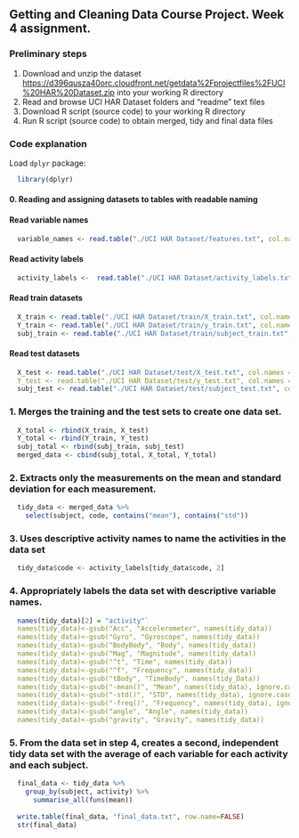 ## Getting and Cleaning Data Course Project. Week 4 assignment.

### Preliminary steps

1.	Download and unzip the dataset https://d396qusza40orc.cloudfront.net/getdata%2Fprojectfiles%2FUCI%20HAR%20Dataset.zip into your working R directory
2.	Read and browse UCI HAR Dataset folders and “readme” text files
3.	Download R script (source code) to your working R directory
4.	Run R script (source code) to obtain merged, tidy and final data files

### Code explanation

Load `dplyr` package:
```R
  library(dplyr)
```

#### 0. Reading and assigning datasets to tables with readable naming

#### Read variable names
```R
  variable_names <- read.table("./UCI HAR Dataset/features.txt", col.names = c("n","functions"))
```

#### Read activity labels
```R
  activity_labels <-  read.table("./UCI HAR Dataset/activity_labels.txt", col.names = c("code", "activity"))
```

#### Read train datasets
```R
  X_train <- read.table("./UCI HAR Dataset/train/X_train.txt", col.names = variable_names$functions)
  Y_train <- read.table("./UCI HAR Dataset/train/y_train.txt", col.names = "code")
  subj_train <- read.table("./UCI HAR Dataset/train/subject_train.txt", col.names = "subject")
```

#### Read test datasets
```R
  X_test <- read.table("./UCI HAR Dataset/test/X_test.txt", col.names = variable_names$functions)`
  Y_test <- read.table("./UCI HAR Dataset/test/y_test.txt", col.names = "code")`
  subj_test <- read.table("./UCI HAR Dataset/test/subject_test.txt", col.names = "subject")
```

### 1. Merges the training and the test sets to create one data set.
```R
  X_total <- rbind(X_train, X_test)
  Y_total <- rbind(Y_train, Y_test)
  subj_total <- rbind(subj_train, subj_test)
  merged_data <- cbind(subj_total, X_total, Y_total)
```

### 2. Extracts only the measurements on the mean and standard deviation for each measurement.
```R
  tidy_data <- merged_data %>%
    select(subject, code, contains("mean"), contains("std"))
```

### 3. Uses descriptive activity names to name the activities in the data set
```R
  tidy_data$code <- activity_labels[tidy_data$code, 2]
```

### 4. Appropriately labels the data set with descriptive variable names.
```R
  names(tidy_data)[2] = "activity"`
  names(tidy_data)<-gsub("Acc", "Accelerometer", names(tidy_data))
  names(tidy_data)<-gsub("Gyro", "Gyroscope", names(tidy_data))
  names(tidy_data)<-gsub("BodyBody", "Body", names(tidy_data))
  names(tidy_data)<-gsub("Mag", "Magnitude", names(tidy_data))
  names(tidy_data)<-gsub("^t", "Time", names(tidy_data))
  names(tidy_data)<-gsub("^f", "Frequency", names(tidy_data))
  names(tidy_data)<-gsub("tBody", "TimeBody", names(tidy_Data))
  names(tidy_data)<-gsub("-mean()", "Mean", names(tidy_data), ignore.case = TRUE)
  names(tidy_data)<-gsub("-std()", "STD", names(tidy_data), ignore.case = TRUE)
  names(tidy_data)<-gsub("-freq()", "Frequency", names(tidy_data), ignore.case = TRUE)
  names(tidy_data)<-gsub("angle", "Angle", names(tidy_data))
  names(tidy_data)<-gsub("gravity", "Gravity", names(tidy_data))
```

### 5. From the data set in step 4, creates a second, independent tidy data set with the average of each variable for each activity and each subject.
```R
  final_data <- tidy_data %>%
    group_by(subject, activity) %>%
      summarise_all(funs(mean))
  
  write.table(final_data, "final_data.txt", row.name=FALSE)
  str(final_data)
```
